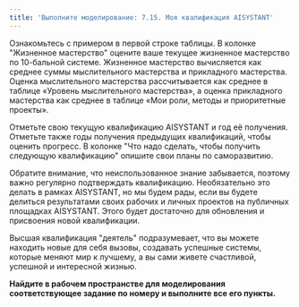 ```yaml
---
title: 'Выполните моделирование: 7.15. Моя квалификация AISYSTANT'
---
```


Ознакомьтесь с примером в первой строке таблицы. В колонке "Жизненное
мастерство" оцените ваше текущее жизненное мастерство по 10-бальной
системе. Жизненное мастерство вычисляется как среднее суммы
мыслительного мастерства и прикладного мастерства. Оценка мыслительного
мастерства рассчитывается как среднее в таблице «Уровень мыслительного
мастерства», а оценка прикладного мастерства как среднее в таблице «Мои
роли, методы и приоритетные проекты». 

Отметьте свою текущую квалификацию AISYSTANT и год её получения.
Отметьте также годы получения предыдущих квалификаций, чтобы оценить
прогресс. В колонке "Что надо сделать, чтобы получить следующую
квалификацию" опишите свои планы по саморазвитию.

Обратите внимание, что неиспользованное знание забывается, поэтому важно
регулярно подтверждать квалификацию. Необязательно это делать в рамках
AISYSTANT, но мы будем рады, если вы будете делиться результатами своих
рабочих и личных проектов на публичных площадках AISYSTANT. Этого будет
достаточно для обновления и присвоения новой квалификации.

Высшая квалификация "деятель" подразумевает, что вы можете находить
новые для себя вызовы, создавать успешные системы, которые меняют мир к
лучшему, а вы сами живете счастливой, успешной и интересной жизнью.

**Найдите в рабочем пространстве для моделирования соответствующее
задание по номеру и выполните все его пункты.**
